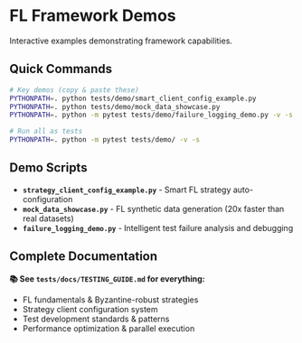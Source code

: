 # FL Framework Demos

Interactive examples demonstrating framework capabilities.

## Quick Commands

```bash
# Key demos (copy & paste these)
PYTHONPATH=. python tests/demo/smart_client_config_example.py
PYTHONPATH=. python tests/demo/mock_data_showcase.py
PYTHONPATH=. python -m pytest tests/demo/failure_logging_demo.py -v -s

# Run all as tests
PYTHONPATH=. python -m pytest tests/demo/ -v -s
```

## Demo Scripts

- **`strategy_client_config_example.py`** - Smart FL strategy auto-configuration
- **`mock_data_showcase.py`** - FL synthetic data generation (20x faster than real datasets)
- **`failure_logging_demo.py`** - Intelligent test failure analysis and debugging

## Complete Documentation

**📚 See `tests/docs/TESTING_GUIDE.md` for everything:**

- FL fundamentals & Byzantine-robust strategies
- Strategy client configuration system
- Test development standards & patterns
- Performance optimization & parallel execution
